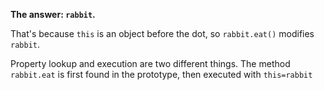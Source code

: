 **The answer: `rabbit`.**

That's because `this` is an object before the dot, so `rabbit.eat()` modifies `rabbit`.

Property lookup and execution are two different things.
The method `rabbit.eat` is first found in the prototype, then executed with `this=rabbit`
